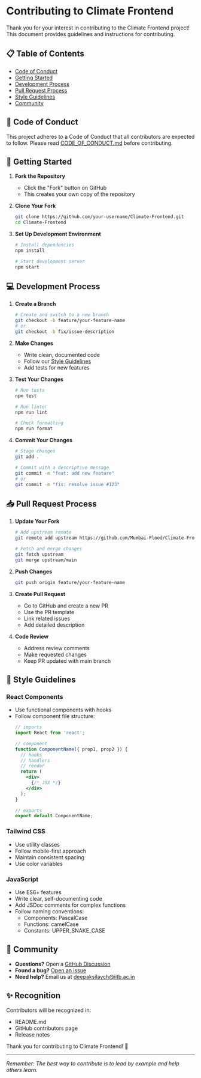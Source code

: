 # Contributing to Climate Frontend

Thank you for your interest in contributing to the Climate Frontend project! This document provides guidelines and instructions for contributing.

## 📋 Table of Contents
- [Code of Conduct](#code-of-conduct)
- [Getting Started](#getting-started)
- [Development Process](#development-process)
- [Pull Request Process](#pull-request-process)
- [Style Guidelines](#style-guidelines)
- [Community](#community)

## 🤝 Code of Conduct

This project adheres to a Code of Conduct that all contributors are expected to follow. Please read [CODE_OF_CONDUCT.md](CODE_OF_CONDUCT.md) before contributing.

## 🚀 Getting Started

1. **Fork the Repository**
   - Click the "Fork" button on GitHub
   - This creates your own copy of the repository

2. **Clone Your Fork**
   ```bash
   git clone https://github.com/your-username/Climate-Frontend.git
   cd Climate-Frontend
   ```

3. **Set Up Development Environment**
   ```bash
   # Install dependencies
   npm install

   # Start development server
   npm start
   ```

## 💻 Development Process

1. **Create a Branch**
   ```bash
   # Create and switch to a new branch
   git checkout -b feature/your-feature-name
   # or
   git checkout -b fix/issue-description
   ```

2. **Make Changes**
   - Write clean, documented code
   - Follow our [Style Guidelines](#style-guidelines)
   - Add tests for new features

3. **Test Your Changes**
   ```bash
   # Run tests
   npm test

   # Run linter
   npm run lint

   # Check formatting
   npm run format
   ```

4. **Commit Your Changes**
   ```bash
   # Stage changes
   git add .

   # Commit with a descriptive message
   git commit -m "feat: add new feature"
   # or
   git commit -m "fix: resolve issue #123"
   ```

## 📥 Pull Request Process

1. **Update Your Fork**
   ```bash
   # Add upstream remote
   git remote add upstream https://github.com/Mumbai-Flood/Climate-Frontend.git

   # Fetch and merge changes
   git fetch upstream
   git merge upstream/main
   ```

2. **Push Changes**
   ```bash
   git push origin feature/your-feature-name
   ```

3. **Create Pull Request**
   - Go to GitHub and create a new PR
   - Use the PR template
   - Link related issues
   - Add detailed description

4. **Code Review**
   - Address review comments
   - Make requested changes
   - Keep PR updated with main branch

## 🎨 Style Guidelines

### React Components
- Use functional components with hooks
- Follow component file structure:
  ```jsx
  // imports
  import React from 'react';
  
  // component
  function ComponentName({ prop1, prop2 }) {
    // hooks
    // handlers
    // render
    return (
      <div>
        {/* JSX */}
      </div>
    );
  }
  
  // exports
  export default ComponentName;
  ```

### Tailwind CSS
- Use utility classes
- Follow mobile-first approach
- Maintain consistent spacing
- Use color variables

### JavaScript
- Use ES6+ features
- Write clear, self-documenting code
- Add JSDoc comments for complex functions
- Follow naming conventions:
  - Components: PascalCase
  - Functions: camelCase
  - Constants: UPPER_SNAKE_CASE

## 👥 Community

- **Questions?** Open a [GitHub Discussion](https://github.com/Mumbai-Flood/Climate-Frontend/discussions)
- **Found a bug?** [Open an issue](https://github.com/Mumbai-Flood/Climate-Frontend/issues)
- **Need help?** Email us at [deepaksilaych@iitb.ac.in](mailto:deepaksilaych@iitb.ac.in)

## ✨ Recognition

Contributors will be recognized in:
- README.md
- GitHub contributors page
- Release notes

Thank you for contributing to Climate Frontend! 🙏

---
*Remember: The best way to contribute is to lead by example and help others learn.*
